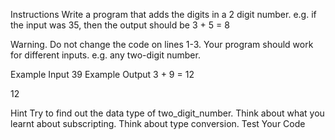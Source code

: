 Instructions
Write a program that adds the digits in a 2 digit number. e.g. if the input was 35, then the output should be 3 + 5 = 8

Warning. Do not change the code on lines 1-3. Your program should work for different inputs. e.g. any two-digit number.

Example Input
39
Example Output
3 + 9 = 12

12

Hint
Try to find out the data type of two_digit_number.
Think about what you learnt about subscripting.
Think about type conversion.
Test Your Code

